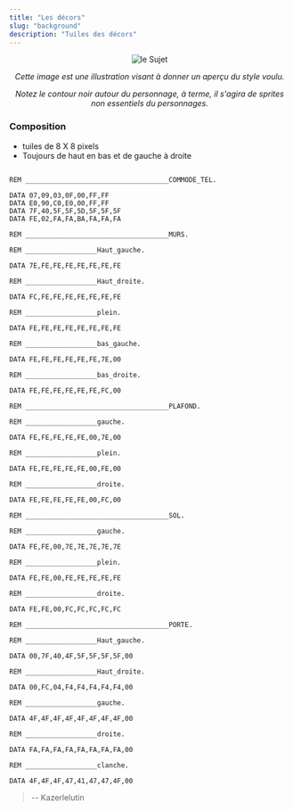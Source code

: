 ```yaml
---
title: "Les décors"
slug: "background"
description: "Tuiles des décors"
---
```


<center>

![le Sujet](/msx-project/assets/bg/poc2.png)

*Cette image est une illustration visant à donner un aperçu du style voulu.*

*Notez le contour noir autour du personnage, à terme, il s'agira de sprites non essentiels du personnages.*

</center>

### Composition
- tuiles de 8 X 8 pixels
- Toujours de haut en bas et de gauche à droite

```BASIC

REM ____________________________________COMMODE_TEL.

DATA 07,09,03,0F,00,FF,FF
DATA E0,90,C0,E0,00,FF,FF
DATA 7F,40,5F,5F,5D,5F,5F,5F
DATA FE,02,FA,FA,BA,FA,FA,FA

REM ____________________________________MURS.

REM __________________Haut_gauche.

DATA 7E,FE,FE,FE,FE,FE,FE,FE

REM __________________Haut_droite.

DATA FC,FE,FE,FE,FE,FE,FE,FE

REM __________________plein.

DATA FE,FE,FE,FE,FE,FE,FE,FE

REM __________________bas_gauche.

DATA FE,FE,FE,FE,FE,FE,7E,00

REM __________________bas_droite.

DATA FE,FE,FE,FE,FE,FE,FC,00

REM ____________________________________PLAFOND.

REM __________________gauche.

DATA FE,FE,FE,FE,FE,00,7E,00

REM __________________plein.

DATA FE,FE,FE,FE,FE,00,FE,00

REM __________________droite.

DATA FE,FE,FE,FE,FE,00,FC,00

REM ____________________________________SOL.

REM __________________gauche.

DATA FE,FE,00,7E,7E,7E,7E,7E

REM __________________plein.

DATA FE,FE,00,FE,FE,FE,FE,FE

REM __________________droite.

DATA FE,FE,00,FC,FC,FC,FC,FC

REM ____________________________________PORTE.

REM __________________Haut_gauche.

DATA 00,7F,40,4F,5F,5F,5F,5F,00

REM __________________Haut_droite.

DATA 00,FC,04,F4,F4,F4,F4,F4,00

REM __________________gauche.

DATA 4F,4F,4F,4F,4F,4F,4F,4F,00

REM __________________droite.

DATA FA,FA,FA,FA,FA,FA,FA,FA,00

REM __________________clanche.

DATA 4F,4F,4F,47,41,47,47,4F,00

```

> -- Kazerlelutin

